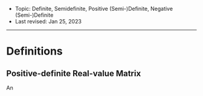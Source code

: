 - Topic: Definite, Semidefinite, Positive (Semi-)Definite, Negative (Semi-)Definite
- Last revised: Jan 25, 2023

---

# Definitions

## Positive-definite Real-value Matrix

An 